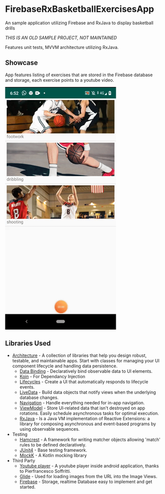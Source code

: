 # FirebaseRxBasketballExercisesApp
An sample application utilizing Firebase and RxJava to display basketball drills 

*THIS IS AN OLD SAMPLE PROJECT, NOT MAINTAINED*


Features unit tests, MVVM architecture utilizing RxJava. 


Showcase
-------------
App features listing of exercises that are stored in the Firebase database and storage, each exercise points to a youtube video.


![Showcase](screenshots/basktpro.gif "Showcase")




Libraries Used
--------------
* [Architecture][10] - A collection of libraries that help you design robust, testable, and
  maintainable apps. Start with classes for managing your UI component lifecycle and handling data
  persistence.
  * [Data Binding][11] - Declaratively bind observable data to UI elements.
  * [Koin][100] - For Dependancy Injection
  * [Lifecycles][12] - Create a UI that automatically responds to lifecycle events.
  * [LiveData][13] - Build data objects that notify views when the underlying database changes.
  * [Navigation][14] - Handle everything needed for in-app navigation.
  * [ViewModel][17] - Store UI-related data that isn't destroyed on app rotations. Easily schedule
     asynchronous tasks for optimal execution.
  * [RxJava][30] - Is a Java VM implementation of Reactive Extensions: a library for composing asynchronous and event-based programs by using observable sequences.
* Testing 
  * [Hamcrest][18] - A framework for writing matcher objects allowing 'match' rules to be defined declaratively.
  * [JUnit4][19] - Base testing framework.
  * [MockK][20] - A Kotlin mocking library
* Third Party
  * [Youtube player][21] - A youtube player inside android application, thanks to Pierfrancesco Soffritti.
  * [Glide][22] - Used for loading images from the URL into the Image Views.
  * [Firebase][23] - Storage, realtime Database easy to implement and get started.

[10]: https://developer.android.com/jetpack/arch/
[11]: https://developer.android.com/topic/libraries/data-binding/
[12]: https://developer.android.com/topic/libraries/architecture/lifecycl
[13]: https://developer.android.com/topic/libraries/architecture/livedata
[14]: https://developer.android.com/topic/libraries/architecture/navigation/
[17]: https://developer.android.com/topic/libraries/architecture/viewmodel
[34]: https://developer.android.com/guide/components/fragments
[18]: http://hamcrest.org/
[19]: https://junit.org/junit4/
[20]: https://github.com/mockk/mockk
[21]: https://github.com/PierfrancescoSoffritti/android-youtube-player
[22]: https://github.com/bumptech/glide
[23]: https://firebase.google.com/
[30]: https://github.com/ReactiveX/RxJava

[100]: https://github.com/InsertKoinIO/koin
